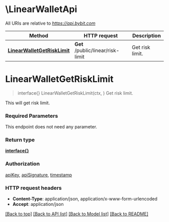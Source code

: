 # \LinearWalletApi

All URIs are relative to *https://api.bybit.com*

Method | HTTP request | Description
------------- | ------------- | -------------
[**LinearWalletGetRiskLimit**](LinearWalletApi.md#LinearWalletGetRiskLimit) | **Get** /public/linear/risk-limit | Get risk limit.


# **LinearWalletGetRiskLimit**
> interface{} LinearWalletGetRiskLimit(ctx, )
Get risk limit.

This will get risk limit.

### Required Parameters
This endpoint does not need any parameter.

### Return type

[**interface{}**](interface{}.md)

### Authorization

[apiKey](../README.md#apiKey), [apiSignature](../README.md#apiSignature), [timestamp](../README.md#timestamp)

### HTTP request headers

 - **Content-Type**: application/json, application/x-www-form-urlencoded
 - **Accept**: application/json

[[Back to top]](#) [[Back to API list]](../README.md#documentation-for-api-endpoints) [[Back to Model list]](../README.md#documentation-for-models) [[Back to README]](../README.md)

